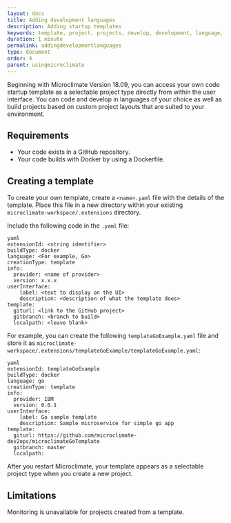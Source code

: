 ```yaml
---
layout: docs
title: Adding development languages
description: Adding startup templates
keywords: template, project, projects, develop, development, language, languages, build, custom, layout,
duration: 1 minute
permalink: addingdevelopmentlanguages
type: document
order: 4
parent: usingmicroclimate
---
```


Beginning with Microclimate Version 18.09, you can access your own code startup template as a selectable project type directly from within the user interface. You can code and develop in languages of your choice as well as build projects based on custom project layouts that are suited to your environment.

## Requirements
- Your code exists in a GitHub repository.
- Your code builds with Docker by using a Dockerfile.

## Creating a template
To create your own template, create a `<name>.yaml` file with the details of the template. Place this file in a new directory within your existing `microclimate-workspace/.extensions` directory.

Include the following code in the `.yaml` file:

```
yaml
extensionId: <string identifier>
buildType: docker
language: <For example, Go>
creationType: template
info:
  provider: <name of provider>
  version: x.x.x
userInterface:
    label: <text to display on the UI>
    description: <description of what the template does>
template:
  giturl: <link to the GitHub project>
  gitbranch: <branch to build>
  localpath: <leave blank>
```

For example, you can create the following `templateGoExample.yaml` file and store it as `microclimate-workspace/.extensions/templateGoExample/templateGoExample.yaml`:
```
yaml
extensionId: templateGoExample
buildType: docker
language: go
creationType: template
info:
  provider: IBM
  version: 0.0.1
userInterface:
    label: Go sample template
    description: Sample microservice for simple go app
template:
  giturl: https://github.com/microclimate-dev2ops/microclimateGoTemplate
  gitbranch: master
  localpath:
```

After you restart Microclimate, your template appears as a selectable project type when you create a new project.

## Limitations
Monitoring is unavailable for projects created from a template.
